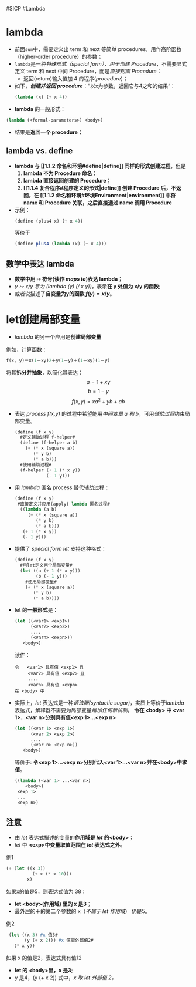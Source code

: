 #SICP #Lambda
# lambda
- 前面`sum`中，需要定义出 term 和 next 等简单 procedures，用作高阶函数（higher-order procedure）的参数；
- `lambda`是一种*特殊形式（special form），用于创建 Procedure*，不需要显式定义 term 和 next 中间 Procedure，而是*直接刻画 Procedure*：
	- 返回(return)输入值加 4 的程序(*procedure*)；
- 如下，***创建并返回 procedure***：“以x为参数，返回它与4之和的结果“：
	```scheme
	(lambda (x) (+ x 4))
	```
- **lambda** 的一般形式：
```scheme
(lambda (<formal-parameters>) <body>)
```
- 结果是**返回一个 procedure**；

## lambda vs. define
- **lambda 与 [[1.1.2 命名和环境#define|define]] 同样的形式创建过程**，但是
	1. **lambda 不为 Procedure 命名**；
	2. **lambda 直接返回创建的 Procedure**；
	3. **[[1.1.4 复合程序#程序定义的形式|define]] 创建 Procedure 后，不返回，在 [[1.1.2 命名和环境#环境Environment|environment]] 中将 name 和 Procedure 关联，之后直接通过 name 调用 Procedure**
- 示例：
	```scheme
	(define (plus4 x) (+ x 4))
	```
	等价于
	```scheme
	(define plus4 (lambda (x) (+ x 4)))
	```

## 数学中表达 lambda
- **数学中用 $\mapsto$ 符号(读作 *maps to*)表达 lambda**；
- *$y \mapsto x/y$ 意为 (lambda  (y) (/ x y))*，表示**在 y 处值为 x/y 的函数**;
- 或者说描述了**自变量为y的函数 $f(y)=x/y$**。

# let创建局部变量
- *lambda* 的另一个应用是**创建局部变量**

例如，计算函数：
```scheme
f(x, y)＝x(1＋xy)2＋y(1－y)＋(1＋xy)(1－y)
```
将其**拆分并抽象**，以简化其表达：
$$a=1+xy$$
$$b=1-y$$
$$f(x,y)=xa^2+yb+ab$$

- 表达 *process f(x,y)* 的过程中希望能用*中间变量 a 和 b*，可用*辅助过程*约束局部变量。
	```scheme
	(define (f x y)
	  #定义辅助过程 f-helper#
	  (define (f-helper a b)
		(+ (* x (square a))
		   (* y b)
		   (* a b)))
	  #使用辅助过程#
	  (f-helper (+ 1 (* x y)) 
				(- 1 y)))
	```
- 用 *lambda* 匿名 process 替代辅助过程：
	```scheme
	(define (f x y)
	 #直接定义并应用(apply) lambda 匿名过程#
	  ((lambda (a b)
		 (+ (* x (square a))
			(* y b)
			(* a b)))
	   (+ 1 (* x y))
	   (- 1 y)))
	```
- 提供了 *special form  let* 支持这种格式：
	```scheme
	(define (f x y)
	  #用let定义两个局部变量#
	  (let ((a (+ 1 (* x y)))
			(b (- 1 y)))
	    #使用局部变量#
		(+ (* x (square a))
		   (* y b)
		   (* a b))))
	```

- let 的**一般形式**是：
	```scheme
	(let ((<var1> <exp1>)
		  (<var2> <exp2>)
		  ....
		  (<varn> <expn>))
	   <body>)
	```
	读作：
	```
	令   <var1> 具有值 <exp1> 且
		 <var2> 具有值 <exp2> 且
		 ....
		 <varn> 具有值 <expn>
	在 <body> 中
	```

- 实际上，*let* 表达式是一种*语法糖(syntactic sugar)*，实质上等价于*lambda* 表达式，解释器不需要为局部变量*增加任何新机制*。
  	**令在 \<body> 中 \<var 1>...\<var n>分别具有值\<exp 1>...\<exp n>**
	```scheme
	(let ((<var 1> <exp 1>)
		  (<var 2> <exp 2>)
		  ....
		  (<var n> <exp n>))
	   <body>)
	```
	等价于:
	**令\<exp 1>...\<exp n>分别代入\<var 1>...\<var n>并在\<body>中求值**。
	```scheme
	((lambda (<var 1> ...<var n>)
		<body>)
	 <exp 1>
	 ...
	 <exp n>)
	```
	

## 注意
- 由 *let* 表达式描述的变量的**作用域是 *let* 的\<body>**；
- *let* 中 **\<exp>中变量取值范围在 *let* 表达式之外**。

例1
```scheme
(+ (let ((x 3))
          (+ x (* x 10)))
        x)
```
如果x的值是5，则表达式值为 38：
- **let \<body>(作用域) 里的 x 是3**；
- 最外层的＋的第二个参数的 x（*不属于 let 作用域*） 仍是5。

例2
```scheme
 (let ((x 3) #x 值3#
       (y (+ x 2))) #x 值取外部值2#
   (* x y))
```
如果 x 的值是2，表达式具有值12
- **let 的 \<body>里，x 是3**;
- y 是4，(y (+ x 2)) 式中，*x 取  let 外部值 2。*